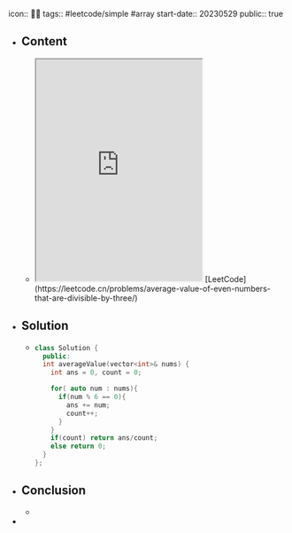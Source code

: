 icon:: 👨‍💻
tags:: #leetcode/simple #array
start-date:: 20230529
public:: true

- ## Content
  - <iframe src="https://leetcode.cn/problems/average-value-of-even-numbers-that-are-divisible-by-three" style="height: 400px"></iframe>
    [LeetCode](https://leetcode.cn/problems/average-value-of-even-numbers-that-are-divisible-by-three/)
- ## Solution
  - ```cpp
    class Solution {
      public:
      int averageValue(vector<int>& nums) {
        int ans = 0, count = 0;
    
        for( auto num : nums){
          if(num % 6 == 0){
            ans += num;
            count++;
          }
        }
        if(count) return ans/count;
        else return 0;
      }
    };
    ```
- ## Conclusion
  -
-